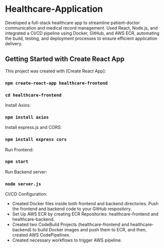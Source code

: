 # Healthcare-Application

Developed a full-stack healthcare app to streamline patient-doctor communication and medical record management. Used React, Node.js, and integrated a CI/CD pipeline using Docker, GitHub, and AWS ECR, automating the build, testing, and deployment processes to ensure efficient application delivery.

## Getting Started with Create React App

This project was created with [Create React App]:

### `npm create-react-app healthcare-frontend`
### `cd healthcare-frontend`

Install Axios:

### `npm install axios`

Install express.js and CORS:

### `npm install express cors`

Run Frontend:

### `npm start`

Run Backend server:

### `node server.js`

CI/CD Configuration:
- Created Docker files inside both frontend and backend directories. Push the frontend and backend code to your GitHub respository.
- Set Up AWS ECR by creating ECR Repositories: healthcare-frontend and healthcare-backend.
- Created two CodeBuild Projects (healthcare-frontend and healthcare-backend) to build Docker images and push them to ECR, and then, created AWS CodePipelines.
- Created necessary workflows to trigger AWS pipeline.

